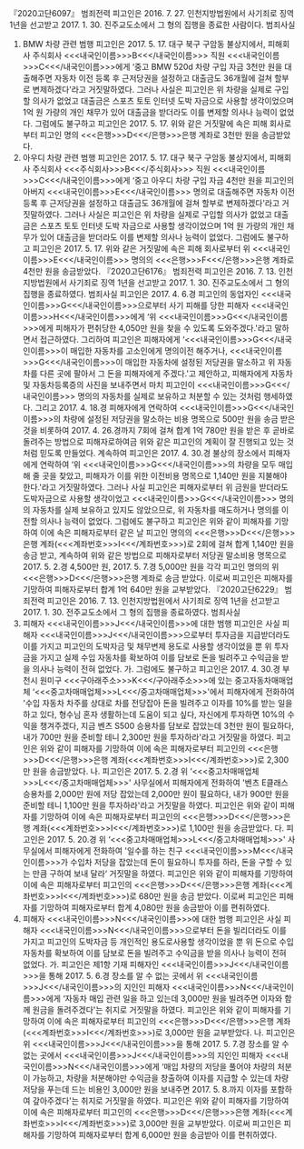 『2020고단6097』
범죄전력
피고인은 2016. 7. 27. 인천지방법원에서 사기죄로 징역 1년을 선고받고 2017. 1. 30. 진주교도소에서 그 형의 집행을 종료한 사람이다.
범죄사실
1. BMW 차량 관련 범행
피고인은 2017. 5. 17. 대구 북구 구암동 불상지에서, 피해회사 주식회사 <<<내국인이름>>>B<<</내국인이름>>> 직원 <<<내국인이름>>>C<<</내국인이름>>>에게 ‘중고 BMW 520d 차량 구입 자금 3천만 원을 대출해주면 자동차 이전 등록 후 근저당권을 설정하고 대출금도 36개월에 걸쳐 할부로 변제하겠다'라고 거짓말하였다.
그러나 사실은 피고인은 위 차량을 실제로 구입할 의사가 없었고 대출금은 스포츠 토토 인터넷 도박 자금으로 사용할 생각이었으며 1억 원 가량의 개인 채무가 있어 대출금을 받더라도 이를 변제할 의사나 능력이 없었다.
그럼에도 불구하고 피고인은 2017. 5. 17. 위와 같은 거짓말에 속은 피해 회사로부터 피고인 명의 <<<은행>>>D<<</은행>>>은행 계좌로 3천만 원을 송금받았다.
2. 아우디 차량 관련 범행
피고인은 2017. 5. 17. 대구 북구 구암동 불상지에서, 피해회사 주식회사 <<<주식회사>>>B<<</주식회사>>> 직원 <<<내국인이름>>>C<<</내국인이름>>>에게 ‘중고 아우디 차량 구입 자금 4천만 원을 피고인의 아버지 <<<내국인이름>>>E<<</내국인이름>>> 명의로 대출해주면 자동차 이전 등록 후 근저당권을 설정하고 대출금도 36개월에 걸쳐 할부로 변제하겠다'라고 거짓말하였다.
그러나 사실은 피고인은 위 차량을 실제로 구입할 의사가 없었고 대출금은 스포츠 토토 인터넷 도박 자금으로 사용할 생각이었으며 1억 원 가량의 개인 채무가 있어 대출금을 받더라도 이를 변제할 의사나 능력이 없었다.
그럼에도 불구하고 피고인은 2017. 5. 17. 위와 같은 거짓말에 속은 피해 회사로부터 위 <<<내국인이름>>>E<<</내국인이름>>> 명의의 <<<은행>>>F<<</은행>>>은행 계좌로 4천만 원을 송금받았다.
『2020고단6176』
범죄전력
피고인은 2016. 7. 13. 인천지방법원에서 사기죄로 징역 1년을 선고받고 2017. 1. 30. 진주교도소에서 그 형의 집행을 종료하였다.
범죄사실
피고인은 2017. 4. 6.경 피고인의 동업자인 <<<내국인이름>>>G<<</내국인이름>>>으로부터 사기 피해를 당한 피해자 <<<내국인이름>>>H<<</내국인이름>>>에게 ‘위 <<<내국인이름>>>G<<</내국인이름>>>에게 피해자가 편취당한 4,050만 원을 찾을 수 있도록 도와주겠다.'라고 말하면서 접근하였다. 그리하여 피고인은 피해자에게 ‘<<<내국인이름>>>G<<</내국인이름>>>이 매입한 자동차를 고소인에게 명의이전 해주거나, <<<내국인이름>>>G<<</내국인이름>>>이 매입한 자동차에 설정된 저당권을 말소하고 위 자동차를 다른 곳에 팔아서 그 돈을 피해자에게 주겠다.'고 제안하고, 피해자에게 자동차 및 자동차등록증의 사진을 보내주면서 마치 피고인이 <<<내국인이름>>>G<<</내국인이름>>> 명의의 자동차를 실제로 보유하고 처분할 수 있는 것처럼 행세하였다. 그리고 2017. 4. 18.경 피해자에게 연락하여 <<<내국인이름>>>G<<</내국인이름>>>의 차량에 설정된 저당권을 말소하는 비용 명목으로 500만 원을 송금 받은 것을 비롯하여 2017. 4. 26.경까지 7회에 걸쳐 합계 1억 780만 원을 받은 후 곧바로 돌려주는 방법으로 피해자로하여금 위와 같은 피고인의 계획이 잘 진행되고 있는 것처럼 믿도록 만들었다.
계속하여 피고인은 2017. 4. 30.경 불상의 장소에서 피해자에게 연락하여 ‘위 <<<내국인이름>>>G<<</내국인이름>>>의 차량을 모두 매입해 줄 곳을 찾았고, 피해자가 이를 위한 이전비용 명목으로 1,140만 원을 지불해야 한다.'라고 거짓말하였다.
그러나 사실 피고인은 피해자로부터 위 금원을 받더라도 도박자금으로 사용할 생각이었고 <<<내국인이름>>>G<<</내국인이름>>> 명의의 자동차를 실제 보유하고 있지도 않았으므로, 위 자동차를 매도하거나 명의를 이전할 의사나 능력이 없었다.
그럼에도 불구하고 피고인은 위와 같이 피해자를 기망하여 이에 속은 피해자로부터 같은 날 피고인 명의의 <<<은행>>>D<<</은행>>>은행 계좌(<<<계좌번호>>>I<<</계좌번호>>>)로 2회에 걸쳐 합계 1,140만 원을 송금 받고, 계속하여 위와 같은 방법으로 피해자로부터 저당권 말소비용 명목으로 2017. 5. 2.경 4,500만 원, 2017. 5. 7.경 5,000만 원을 각각 피고인 명의의 위 <<<은행>>>D<<</은행>>>은행 계좌로 송금 받았다.
이로써 피고인은 피해자를 기망하여 피해자로부터 합계 1억 640만 원을 교부받았다. 『2020고단6229』
범죄전력
피고인은 2016. 7. 13. 인천지방법원에서 사기죄로 징역 1년을 선고받고 2017. 1. 30. 전주교도소에서 그 형의 집행을 종료하였다.
범죄사실
1. 피해자 <<<내국인이름>>>J<<</내국인이름>>>에 대한 범행
피고인은 사실 피해자 <<<내국인이름>>>J<<</내국인이름>>>으로부터 투자금을 지급받더라도 이를 가지고 피고인의 도박자금 및 채무변제 용도로 사용할 생각이었을 뿐 위 투자금을 가지고 실제 수입 자동차를 확보하여 이를 담보로 돈을 빌려주고 수익금을 받을 의사나 능력이 전혀 없었다.
가. 그럼에도 불구하고 피고인은 2017. 4. 30.경 부천시 원미구 <<<구아래주소>>>K<<</구아래주소>>>에 있는 중고자동차매매업체 ‘<<<중고차매매업체>>>L<<</중고차매매업체>>>'에서 피해자에게 전화하여 '수입 자동차 차주를 상대로 차를 전당잡아 돈을 빌려주고 이자를 10%를 받는 일을 하고 있다, 형수님 혼자 생활하는데 도움이 되고 싶다, 자신에게 투자하면 10%의 수익을 챙겨주겠다, 지금 벤츠 S500 승용차를 담보로 잡았는데 3천만 원이 필요하다, 내가 700만 원을 준비할 테니 2,300만 원을 투자하라'라고 거짓말을 하였다.
피고인은 위와 같이 피해자를 기망하여 이에 속은 피해자로부터 피고인의 <<<은행>>>D<<</은행>>>은행 계좌(<<<계좌번호>>>I<<</계좌번호>>>)로 2,300만 원을 송금받았다.
나. 피고인은 2017. 5. 2.경 위 ‘<<<중고차매매업체>>>L<<</중고차매매업체>>>' 사무실에서 피해자에게 전화하여 '벤츠 E클래스 승용차를 2,000만 원에 저당 잡았는데 2,000만 원이 필요하다, 내가 900만 원을 준비할 테니 1,100만 원을 투자하라'라고 거짓말을 하였다.
피고인은 위와 같이 피해자를 기망하여 이에 속은 피해자로부터 피고인의 <<<은행>>>D<<</은행>>>은행 계좌(<<<계좌번호>>>I<<</계좌번호>>>)로 1,100만 원을 송금받았다.
다. 피고인은 2017. 5. 20.경 위 ‘<<<중고차매매업체>>>L<<</중고차매매업체>>>' 사무실에서 피해자에게 전화하여 '일수를 하는 친구 <<<내국인이름>>>M<<</내국인이름>>>가 수입차 저당을 잡았는데 돈이 필요하니 투자를 하라, 돈을 구할 수 있는 만큼 구하여 보내 달라‘ 거짓말을 하였다.
피고인은 위와 같이 피해자를 기망하여 이에 속은 피해자로부터 피고인의 <<<은행>>>D<<</은행>>>은행 계좌(<<<계좌번호>>>I<<</계좌번호>>>)로 680만 원을 송금 받았다.
이로써 피고인은 피해자를 기망하여 피해자로부터 합계 4,080만 원을 송금받아 이를 편취하였다.
2. 피해자 <<<내국인이름>>>N<<</내국인이름>>>에 대한 범행
피고인은 사실 피해자 <<<내국인이름>>>N<<</내국인이름>>>으로부터 돈을 빌리더라도 이를 가지고 피고인의 도박자금 등 개인적인 용도로사용할 생각이었을 뿐 위 돈으로 수입 자동차를 확보하여 이를 담보로 돈을 빌려주고 수익금을 받을 의사나 능력이 전혀 없었다.
가. 피고인은 제1항 기재 피해자인 <<<내국인이름>>>J<<</내국인이름>>>을 통해 2017. 5. 6.경 장소를 알 수 없는 곳에서 위 <<<내국인이름>>>J<<</내국인이름>>>의 지인인 피해자 <<<내국인이름>>>N<<</내국인이름>>>에게 ‘자동차 매입 관련 일을 하고 있는데 3,000만 원을 빌려주면 이자와 함께 원금을 돌려주겠다'는 취지로 거짓말을 하였다.
피고인은 위와 같이 피해자를 기망하여 이에 속은 피해자로부터 피고인의 <<<은행>>>D<<</은행>>>은행 계좌(<<<계좌번호>>>I<<</계좌번호>>>)로 3,000만 원을 교부받았다.
나. 피고인은 위 <<<내국인이름>>>J<<</내국인이름>>>을 통해 2017. 5. 7.경 장소를 알 수 없는 곳에서 <<<내국인이름>>>J<<</내국인이름>>>의 지인인 피해자 <<<내국인이름>>>N<<</내국인이름>>>에게 ‘매입 차량의 저당을 풀어야 차량의 처분이 가능하고, 차량을 처분해야만 수익금을 창출하여 이자를 지급할 수 있는데 차량 저당을 푸는데 드는 비용인 3,000만 원을 보내주면 2017. 5. 8.까지 이자를 포함하여 갚아주겠다'는 취지로 거짓말을 하였다.
피고인은 위와 같이 피해자를 기망하여 이에 속은 피해자로부터 피고인의 <<<은행>>>D<<</은행>>>은행 계좌(<<<계좌번호>>>I<<</계좌번호>>>)로 3,000만 원을 교부받았다.
이로써 피고인은 피해자를 기망하여 피해자로부터 합계 6,000만 원을 송금받아 이를 편취하였다.